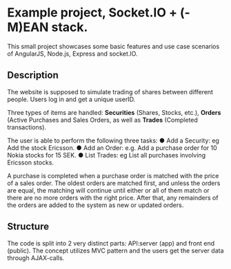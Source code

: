 # Example project, Socket.IO + (-M)EAN stack.
This small project showcases some basic features and use case scenarios of AngularJS, Node.js, Express and socket.IO.


## Description
The website is supposed to simulate trading of shares between different people.
Users log in and get a unique userID.

Three types of items are handled: **Securities** (Shares, Stocks, etc.), **Orders** (Active Purchases and Sales Orders, as well as **Trades** (Completed transactions).

The user is able to perform the following three tasks:
● Add a Security: eg Add the stock Ericsson.
● Add an Order: e.g. Add a purchase order for 10 Nokia stocks for 15 SEK.
● List Trades: eg List all purchases involving Ericsson stocks.

A purchase is completed when a purchase order is matched with the price of a sales order. The oldest orders are matched first, and unless the orders are equal, the matching will continue until either or all of them match or there are no more orders with the right price. After that, any remainders of the orders are added to the system as new or updated orders.

## Structure
The code is split into 2 very distinct parts: API:server (app) and front end (public). The concept utilizes MVC pattern and the users get the server data through AJAX-calls.

